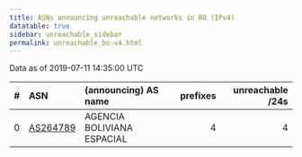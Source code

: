 ```yaml
---
title: ASNs announcing unreachable networks in BO (IPv4)
datatable: true
sidebar: unreachable_sidebar
permalink: unreachable_bo-v4.html
---
```


Data as of 2019-07-11 14:35:00 UTC


<div class="datatable-begin"></div>

|   # | ASN                                      | (announcing) AS name       |   prefixes |   unreachable /24s |
|----:|:-----------------------------------------|:---------------------------|-----------:|-------------------:|
|   0 | [AS264789](unreachable_AS264789-v4.html) | AGENCIA BOLIVIANA ESPACIAL |          4 |                  4 |

<div class="datatable-end"></div>